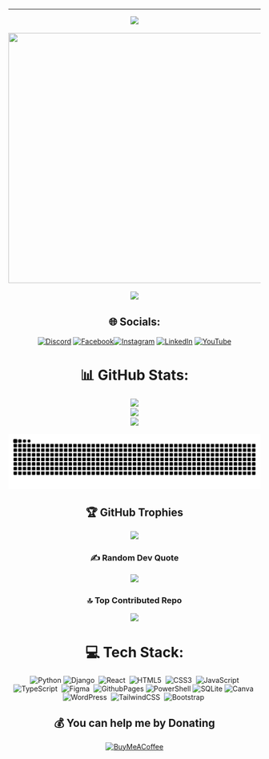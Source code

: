 <div style="text-align:center;">

---

[![](https://visitcount.itsvg.in/api?id=imnaimur&icon=0&color=0)](https://visitcount.itsvg.in)


<img src = "https://github.com/imnaimur/pudding-paradise/blob/main/img/mario-coding.gif" height=500 width=1080>
<!-- <img src = "https://github.com/imnaimur/pudding-paradise/blob/main/img/hacker.jpeg"> -->

[![](https://visitcount.itsvg.in/api?id=imnaimur&icon=0&color=0)](https://visitcount.itsvg.in)

## 🌐 Socials:

[![Discord](https://img.shields.io/badge/Discord-%237289DA.svg?logo=discord&logoColor=white)](https://discordapp.com/users/939772492304769025) [![Facebook](https://img.shields.io/badge/Facebook-%231877F2.svg?logo=Facebook&logoColor=white)](https://www.facebook.com/thenameisnaimur/)[![Instagram](https://img.shields.io/badge/Instagram-%23E4405F.svg?logo=Instagram&logoColor=white)](https://instagram.com/thenameisnaimur) [![LinkedIn](https://img.shields.io/badge/LinkedIn-%230077B5.svg?logo=linkedin&logoColor=white)](https://www.linkedin.com/in/naimur-rahman-52771433b/) [![YouTube](https://img.shields.io/badge/YouTube-%23FF0000.svg?logo=YouTube&logoColor=white)](https://www.youtube.com/@naimurrahman555)

</div>

<div style="text-align:center;">

# 📊 GitHub Stats:

![](https://github-readme-stats.vercel.app/api?username=imnaimur&theme=dark&hide_border=false&include_all_commits=true&count_private=false)<br/>
![](https://streak-stats.demolab.com/?user=imnaimur&theme=dark&hide_border=false)<br/>
![](https://github-readme-stats.vercel.app/api/top-langs/?username=imnaimur&theme=dark&hide_border=false&include_all_commits=true&count_private=false&layout=compact)

</div>
<img src="https://raw.githubusercontent.com/imnaimur/imnaimur/output/snake.svg" alt="Snake animation" />

<div style="text-align:center;">

## 🏆 GitHub Trophies

![](https://github-profile-trophy.vercel.app/?username=imnaimur&theme=radical&no-frame=false&no-bg=false&margin-w=4)

</div>

<div style="text-align:center;">

### ✍️ Random Dev Quote

![](https://quotes-github-readme.vercel.app/api?type=horizontal&theme=light)

</div>

<div style="text-align:center;">

### 🔝 Top Contributed Repo

![](https://github-contributor-stats.vercel.app/api?username=imnaimur&limit=5&theme=dark&combine_all_yearly_contributions=true)

</div>
<div style="text-align:center;">

# 💻 Tech Stack:

![Python](https://img.shields.io/badge/python-%233776AB.svg?style=for-the-badge&logo=python&logoColor=white)
![Django](https://img.shields.io/badge/django-%23092E20.svg?style=for-the-badge&logo=django&logoColor=white) 
![React](https://img.shields.io/badge/react-%2361DAFB.svg?style=for-the-badge&logo=react&logoColor=white) 
![HTML5](https://img.shields.io/badge/html5-%23E34F26.svg?style=for-the-badge&logo=html5&logoColor=white) 
![CSS3](https://img.shields.io/badge/css3-%231572B6.svg?style=for-the-badge&logo=css3&logoColor=white) 
![JavaScript](https://img.shields.io/badge/javascript-%23F7DF1E.svg?style=for-the-badge&logo=javascript&logoColor=black)
![TypeScript](https://img.shields.io/badge/typescript-%23007ACC.svg?style=for-the-badge&logo=typescript&logoColor=white) 
![Figma](https://img.shields.io/badge/figma-%23F24E1E.svg?style=for-the-badge&logo=figma&logoColor=white) 
![GithubPages](https://img.shields.io/badge/github%20pages-121013?style=for-the-badge&logo=github&logoColor=white)
![PowerShell](https://img.shields.io/badge/PowerShell-%235391FE.svg?style=for-the-badge&logo=powershell&logoColor=white)
![SQLite](https://img.shields.io/badge/sqlite-%2307405e.svg?style=for-the-badge&logo=sqlite&logoColor=white)
![Canva](https://img.shields.io/badge/Canva-%2300C4CC.svg?style=for-the-badge&logo=Canva&logoColor=white) 
![WordPress](https://img.shields.io/badge/WordPress-%23117AC9.svg?style=for-the-badge&logo=WordPress&logoColor=white) 
![TailwindCSS](https://img.shields.io/badge/tailwindcss-%2338B2AC.svg?style=for-the-badge&logo=tailwind-css&logoColor=white) 
![Bootstrap](https://img.shields.io/badge/bootstrap-%238511FA.svg?style=for-the-badge&logo=bootstrap&logoColor=white) 


</div>

<div style="text-align:center;">

## 💰 You can help me by Donating

[![BuyMeACoffee](https://img.shields.io/badge/Buy%20Me%20a%20Coffee-ffdd00?style=for-the-badge&logo=buy-me-a-coffee&logoColor=black)](https://buymeacoffee.com/imnaimur)

</div>
